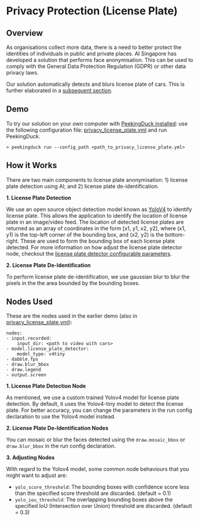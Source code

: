 # Privacy Protection (License Plate)

## Overview

As organisations collect more data, there is a need to better protect the identities of individuals in public and private places. AI Singapore has developed a solution that performs face anonymisation. This can be used to comply with the General Data Protection Regulation (GDPR) or other data privacy laws.

Our solution automatically detects and blurs license plate of cars. This is further elaborated in a [subsequent section](#how-it-works).

## Demo

To try our solution on your own computer with [PeekingDuck installed](../getting_started/01_installation.md): use the following configuration file: [privacy_license_plate.yml](https://github.com/aimakerspace/PeekingDuck/blob/dev/use_cases/privacy_license_plate.yml) and run PeekingDuck.

```
> peekingduck run --config_path <path_to_privacy_license_plate.yml>
```

## How it Works

There are two main components to license plate anonymisation: 1) license plate detection using AI; and 2) license plate de-identification.

**1. License Plate Detection**

We use an open source object detection model known as [YoloV4](https://arxiv.org/abs/2004.10934) to identify license plate. This allows the application to identify the location of license plate in an image/video feed. The location of detected license plates are returned as an array of coordinates in the form [x1, y1, x2, y2], where (x1, y1) is the top-left corner of the bounding box, and (x2, y2) is the bottom-right. These are used to form the bounding box of each license plate detected. For more information on how adjust the license plate detector node, checkout the [license plate detector configurable parameters](/peekingduck.pipeline.nodes.model.licenseplate.Node).

**2. License Plate De-Identification**

To perform license plate de-identification, we use gaussian blur to blur the pixels in the the area bounded by the bounding boxes.

## Nodes Used

These are the nodes used in the earlier demo (also in [privacy_license_plate.yml](https://github.com/aimakerspace/PeekingDuck/blob/dev/use_cases/privacy_license_plate.yml)):
```
nodes:
- input.recorded:
    input_dir: <path to video with cars>
- model.license_plate_detector:
    model_type: v4tiny
- dabble.fps
- draw.blur_bbox
- draw.legend
- output.screen
```

**1. License Plate Detection Node**

As mentioned, we use a custom trained Yolov4 model for license plate detection. By default, it uses the Yolov4-tiny model to detect the license plate. For better accuracy, you can change the parameters in the run config declaration to use the Yolov4 model instead.

**2. License Plate De-Identification Nodes**

You can mosaic or blur the faces detected using the `draw.mosaic_bbox` or `draw.blur_bbox` in the run config declaration.

**3. Adjusting Nodes**

With regard to the Yolov4 model, some common node behaviours that you might want to adjust are:
- `yolo_score_threshold`: The bounding boxes with confidence score less than the specified score threshold are discarded. (default = 0.1)
- `yolo_iou_threshold`: The overlapping bounding boxes above the specified IoU (Intersection over Union) threshold are discarded. (default = 0.3)
